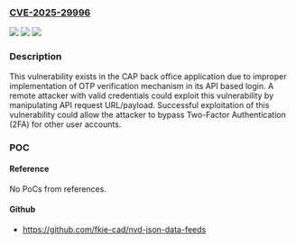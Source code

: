 ### [CVE-2025-29996](https://cve.mitre.org/cgi-bin/cvename.cgi?name=CVE-2025-29996)
![](https://img.shields.io/static/v1?label=Product&message=CAP%20back%20office%20application&color=blue)
![](https://img.shields.io/static/v1?label=Version&message=%3D%20%3C2.0.4%20&color=brighgreen)
![](https://img.shields.io/static/v1?label=Vulnerability&message=CWE-288%3A%20Authentication%20Bypass%20Using%20an%20Alternate%20Path%20or%20Channel&color=brighgreen)

### Description

This vulnerability exists in the CAP back office application due to improper implementation of OTP verification mechanism in its API based login. A remote attacker with valid credentials could exploit this vulnerability by manipulating API request URL/payload. Successful exploitation of this vulnerability could allow the attacker to bypass Two-Factor Authentication (2FA) for other user accounts.

### POC

#### Reference
No PoCs from references.

#### Github
- https://github.com/fkie-cad/nvd-json-data-feeds

